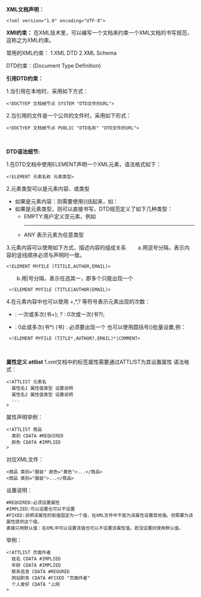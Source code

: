 **XML文档声明：**
```
<?xml version="1.0" encoding="UTF-8">
```

**XMl约束：**
在XML技术里，可以编写一个文档来约束一个XML文档的书写规范，这称之为XML约束。

常用的XML约束：
   1.XML DTD
   2.XML Schema
   
DTD约束：(Document Type Definition)

**引用DTD约束：**

1.当引用在本地时，采用如下方式：
```
<!DOCTYEP 文档根节点 SYSTEM "DTD文件的URL">
```
2.当引用的文件是一个公共的文件时，采用如下形式：
```
<!DOCTYEP 文档根节点 PUBLIC "DTD名称" "DTD文件的URL">
```
<br/>

**DTD语法细节:**

1.在DTD文档中使用ELEMENT声明一个XML元素，语法格式如下：

```
<!ELEMENT 元素名称 元素类型>
```

2.元素类型可以是元素内容、或类型
 - 如果是元素内容：则需要使用()括起来，如：
    <!ELEMENT 书架(书名,作者,售价)>
    <!ELEMENT 书名(#PCDATA)>
 - 如果是元素类型，则可以直接书写，DTD规范定义了如下几种类型：
     - EMPTY:用户定义空元素，例如<br/><hr/>
     - ANY 表示元素为任意类型
     
3.元素内容可以使用如下方式，描述内容的组成关系
 　　a.用逗号分隔，表示内容的竖线顺序必须与声明时一致。
 ```
 <!ELEMENT MYFILE (TITILE,AUTHOR,EMAIL)>
 ``` 
 　　b.用|号分隔，表示任选其一，即多个只能出现一个
 ```
  <!ELEMENT MYFILE (TITLE|AUTHOR|EMAIL)>
 ``` 
 
 4.在元素内容中也可以使用 +,*,? 等符号表示元素出现的次数：
  + : 一次或多次(书+);
  ? : 0次或一次(书?);
  * : 0此或多次(书*)
  (书) : 必须要出现一个
也可以使用圆括号()批量设置,例：
 ```
  <!ELEMENT MYFILE (TITLE*,AUTHOR?,EMAIL)*|COMMENT>
 ``` 
<br/> 

**属性定义 attlist**
1.xml文档中的标签属性需要通过ATTLIST为其设置属性
 语法格式：
  ```
  <!ATTLIST 元素名
    属性名1 属性值类型 设置说明
    属性名2 属性值类型 设置说明
    ...
  >
  ``` 
  属性声明举例：
  ```
  <!ATTLIST 商品
    类别 CDATA #REQUIRED
    颜色 CDATA #IMPLIED
  >
  ```
  对应XML文件：
  ```
  <商品 类别="服装" 颜色="黄色">...</商品>
  <商品 类别="服装">...</商品>
  ```

设置说明：
```
#REQUIRED:必须设置属性
#IMPLIED:可以设置也可以不设置
#FIXED:说明该属性的取值固定为一个值，在XML文件中不能为该属性设置其他值。但需要为该属性提供这个值。
直接只用默认值：在XML中可以设置该值也可以不设置该属性值。若没设置则使用默认值。
```

举例：
```
<!ATTLIST 页面作者
  姓名 CDATA #IMPLIED
  年龄 CDATA #IMPLIED
  联系信息 CDATA #REQURED
  网站职务 CDATA #FIXED "页面作者"
  个人爱好 CDATA "上网
>
```